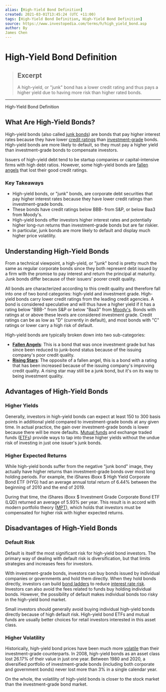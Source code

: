 ```yaml
---
alias: [High-Yield Bond Definition]
created: 2021-03-01T13:45:24 (UTC +11:00)
tags: [High-Yield Bond Definition, High-Yield Bond Definition]
source: https://www.investopedia.com/terms/h/high_yield_bond.asp
author: By
James Chen
---
```


# High-Yield Bond Definition

> ## Excerpt
> A high-yield, or "junk" bond has a lower credit rating and thus pays a higher yield due to having more risk than higher rated bonds.

---

High-Yield Bond Definition
## What Are High-Yield Bonds?

High-yield bonds (also called [junk bonds](https://www.investopedia.com/terms/j/junkbond.asp)) are bonds that pay higher interest rates because they have lower [credit ratings](https://www.investopedia.com/terms/c/creditrating.asp) than [investment-grade](https://www.investopedia.com/terms/i/investmentgrade.asp) bonds. High-yield bonds are more likely to default, so they must pay a higher yield than investment-grade bonds to compensate investors.

Issuers of high-yield debt tend to be startup companies or capital-intensive firms with high debt ratios. However, some high-yield bonds are [fallen angels](https://www.investopedia.com/terms/f/fallenangel.asp) that lost their good credit ratings.

### Key Takeaways

-   High-yield bonds, or "junk" bonds, are corporate debt securities that pay higher interest rates because they have lower credit ratings than investment-grade bonds.
-   These bonds have credit ratings below BBB- from S&P, or below Baa3 from Moody's.
-   High-yield bonds offer investors higher interest rates and potentially higher long-run returns than investment-grade bonds but are far riskier.
-   In particular, junk bonds are more likely to default and display much higher price volatility.

## Understanding High-Yield Bonds

From a technical viewpoint, a high-yield, or "junk" bond is pretty much the same as regular corporate bonds since they both represent debt issued by a firm with the promise to pay interest and return the principal at maturity. Junk bonds differ because of their issuers' poorer credit quality.

All bonds are characterized according to this credit quality and therefore fall into one of two bond categories: high-yield and investment grade. High-yield bonds carry lower credit ratings from the leading credit agencies. A bond is considered speculative and will thus have a higher yield if it has a rating below "BBB-" from S&P or below "Baa3" from [Moody's](https://www.investopedia.com/terms/m/moodys.asp). Bonds with ratings at or above these levels are considered investment grade. Credit ratings can be as low as "D" (currently in default), and most bonds with "C" ratings or lower carry a high risk of default.

High-yield bonds are typically broken down into two sub-categories:

-   [**Fallen Angels**](https://www.investopedia.com/terms/f/fallenangel.asp): This is a bond that was once investment grade but has since been reduced to junk-bond status because of the issuing company's poor credit quality.
-   [**Rising Stars**](https://www.investopedia.com/articles/markets/070816/fallen-angel-bonds-and-rising-stars-risks-and-opportunities.asp): The opposite of a fallen angel, this is a bond with a rating that has been increased because of the issuing company's improving credit quality. A rising star may still be a junk bond, but it's on its way to being investment quality.

## Advantages of High-Yield Bonds

### Higher Yields

Generally, investors in high-yield bonds can expect at least 150 to 300 basis points in additional yield compared to investment-grade bonds at any given time. In actual practice, the gain over investment-grade bonds is lower because there will be more defaults. [Mutual funds](https://www.investopedia.com/terms/m/mutualfund.asp) and exchange traded funds ([ETFs](https://www.investopedia.com/terms/e/etf.asp)) provide ways to tap into these higher yields without the undue risk of investing in just one issuer's junk bonds.

### Higher Expected Returns

While high-yield bonds suffer from the negative "junk bond" image, they actually have higher returns than investment-grade bonds over most long holding periods. For example, the iShares iBoxx $ High Yield Corporate Bond ETF (HYG) had an average annual total return of 6.44% between the beginning of 2010 and the end of 2019.

During that time, the iShares iBoxx $ Investment Grade Corporate Bond ETF (LQD) returned an average of 5.93% per year. This result is in accord with modern portfolio theory ([MPT](https://www.investopedia.com/terms/m/modernportfoliotheory.asp)), which holds that investors must be compensated for higher risk with higher expected returns.

## Disadvantages of High-Yield Bonds

### Default Risk

Default is itself the most significant risk for high-yield bond investors. The primary way of dealing with default risk is diversification, but that limits strategies and increases fees for investors.

With investment-grade bonds, investors can buy bonds issued by individual companies or governments and hold them directly. When they hold bonds directly, investors can build [bond ladders](https://www.investopedia.com/terms/b/bondladder.asp) to reduce [interest rate risk](https://www.investopedia.com/terms/i/interestraterisk.asp). Investors can also avoid the fees related to funds buy holding individual bonds. However, the possibility of default makes individual bonds too risky in the high-yield bond market.

Small investors should generally avoid buying individual high-yield bonds directly because of high default risk. High-yield bond ETFs and mutual funds are usually better choices for retail investors interested in this asset class.

### Higher Volatility

Historically, high-yield bond prices have been much more [volatile](https://www.investopedia.com/terms/v/volatility.asp) than their investment-grade counterparts. In 2008, high-yield bonds as an asset class lost 26.17% of their value in just one year. Between 1980 and 2020, a diversified portfolio of investment-grade bonds (including both corporate and government bonds) never lost more than 3% in a single calendar year.

On the whole, the volatility of high-yield bonds is closer to the stock market than the investment-grade bond market.

